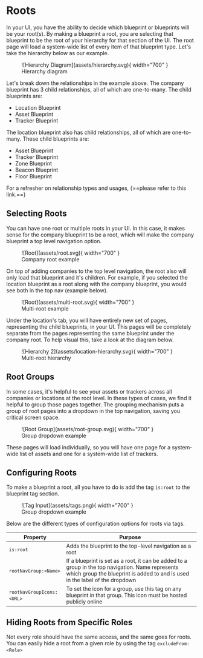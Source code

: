 # Roots

In your UI, you have the ability to decide which blueprint or blueprints will be your root(s). By making a blueprint a root, you are selecting that blueprint to be the root of your hierarchy for that section of the UI. The root page will load a system-wide list of every item of that blueprint type. Let's take the hierarchy below as our example. 

<figure markdown>
![Hierarchy Diagram](assets/hierarchy.svg){ width="700" }
  <figcaption>Hierarchy diagram</figcaption>
</figure>

Let's break down the relationships in the example above. The company blueprint has 3 child relationships, all of which are one-to-many. The child blueprints are:

- Location Blueprint
- Asset Blueprint
- Tracker Blueprint

The location blueprint also has child relationships, all of which are one-to-many. These child blueprints are: 

- Asset Blueprint
- Tracker Blueprint
- Zone Blueprint
- Beacon Blueprint
- Floor Blueprint

For a refresher on relationship types and usages, {==please refer to this link.==}


## Selecting Roots
You can have one root or multiple roots in your UI. In this case, it makes sense for the company blueprint to be a root, which will make the company blueprint a top level navigation option.

<figure markdown>
![Root](assets/root.svg){ width="700" }
  <figcaption>Company root example</figcaption>
</figure>

On top of adding companies to the top level navigation, the root also will only load that blueprint and it's children. For example, if you selected the location blueprint as a root along with the company blueprint, you would see both in the top nav (example below). 

<figure markdown>
![Root](assets/multi-root.svg){ width="700" }
  <figcaption>Multi-root example</figcaption>
</figure>

Under the location's tab, you will have entirely new set of pages, representing the child blueprints, in your UI. This pages will be completely separate from the pages representing the same blueprint under the company root. To help visual this, take a look at the diagram below. 

<figure markdown>
![Hierarchy 2](assets/location-hierarchy.svg){ width="700" }
  <figcaption>Multi-root hierarchy</figcaption>
</figure>


## Root Groups

In some cases, it's helpful to see your assets or trackers across all companies or locations at the root level. In these types of cases, we find it helpful to group those pages together. The grouping mechanism puts a group of root pages into a dropdown in the top navigation, saving you critical screen space. 

<figure markdown>
![Root Group](assets/root-group.svg){ width="700" }
  <figcaption>Group dropdown example</figcaption>
</figure>

These pages will load individually, so you will have one page for a system-wide list of assets and one for a system-wide list of trackers. 


## Configuring Roots

To make a blueprint a root, all you have to do is add the tag `is:root` to the blueprint tag section. 

<figure markdown>
![Tag Input](assets/tags.png){ width="700" }
  <figcaption>Group dropdown example</figcaption>
</figure>

Below are the different types of configuration options for roots via tags.

| Property | Purpose |
|-------|--------------|
| `is:root` | Adds the blueprint to the top-level navigation as a root |
| `rootNavGroup:<Name>` | If a blueprint is set as a root, it can be added to a group in the top navigation. Name represents which group the blueprint is added to and is used in the label of the dropdown  |
| `rootNavGroupIcons:<URL>` | To set the icon for a group, use this tag on any blueprint in that group. This icon must be hosted publicly online |


## Hiding Roots from Specific Roles

Not every role should have the same access, and the same goes for roots. You can easily hide a root from a given role by using the tag `excludeFrom:<Role>`



